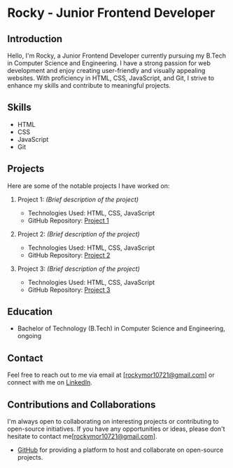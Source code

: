 # Rocky - Junior Frontend Developer


## Introduction

Hello, I'm Rocky, a Junior Frontend Developer currently pursuing my B.Tech in Computer Science and Engineering. I have a strong passion for web development and enjoy creating user-friendly and visually appealing websites. With proficiency in HTML, CSS, JavaScript, and Git, I strive to enhance my skills and contribute to meaningful projects.

## Skills

- HTML
- CSS
- JavaScript
- Git

## Projects

Here are some of the notable projects I have worked on:

1. Project 1: _(Brief description of the project)_
   - Technologies Used: HTML, CSS, JavaScript
   - GitHub Repository: [Project 1](https://github.com/RockyMor/Dice-roll-game)

2. Project 2: _(Brief description of the project)_
   - Technologies Used: HTML, CSS, JavaScript
   - GitHub Repository: [Project 2](https://github.com/RockyMor/Great--UI)

3. Project 3: _(Brief description of the project)_
   - Technologies Used: HTML, CSS, JavaScript
   - GitHub Repository: [Project 3](https://github.com/RockyMor/Guess-number-game)

## Education

- Bachelor of Technology (B.Tech) in Computer Science and Engineering, ongoing

## Contact

Feel free to reach out to me via email at [rockymor10721@gmail.com] or connect with me on [LinkedIn](https://www.linkedin.com/in/rocky-mor-32b61b249).


## Contributions and Collaborations

I'm always open to collaborating on interesting projects or contributing to open-source initiatives. If you have any opportunities or ideas, please don't hesitate to contact me[rockymor10721@gmail.com].


- [GitHub](https://github.com) for providing a platform to host and collaborate on open-source projects.

